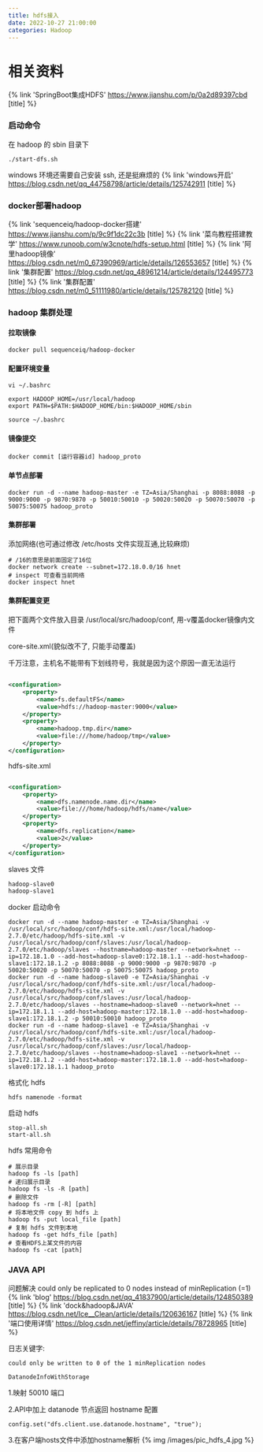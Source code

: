 ```yaml
---
title: hdfs接入
date: 2022-10-27 21:00:00
categories: Hadoop
---
```


# 相关资料

{% link 'SpringBoot集成HDFS' https://www.jianshu.com/p/0a2d89397cbd [title] %}

### 启动命令

在 hadoop 的 sbin 目录下

```shell
./start-dfs.sh
```

windows 环境还需要自己安装 ssh, 还是挺麻烦的
{% link 'windows开启' https://blog.csdn.net/qq_44758798/article/details/125742911 [title] %}

### docker部署hadoop

{% link 'sequenceiq/hadoop-docker搭建' https://www.jianshu.com/p/9c9f1dc22c3b [title] %}
{% link '菜鸟教程搭建教学' https://www.runoob.com/w3cnote/hdfs-setup.html [title] %}
{% link '阿里hadoop镜像' https://blog.csdn.net/m0_67390969/article/details/126553657 [title] %}
{% link '集群配置' https://blog.csdn.net/qq_48961214/article/details/124495773 [title] %}
{% link '集群配置' https://blog.csdn.net/m0_51111980/article/details/125782120 [title] %}

### hadoop 集群处理

#### 拉取镜像

```shell
docker pull sequenceiq/hadoop-docker
```

#### 配置环境变量

```shell
vi ~/.bashrc
```

```text
export HADOOP_HOME=/usr/local/hadoop
export PATH=$PATH:$HADOOP_HOME/bin:$HADOOP_HOME/sbin
```

```shell
source ~/.bashrc
```

#### 镜像提交

```shell
docker commit [运行容器id] hadoop_proto
```

#### 单节点部署

```shell
docker run -d --name hadoop-master -e TZ=Asia/Shanghai -p 8088:8088 -p 9000:9000 -p 9870:9870 -p 50010:50010 -p 50020:50020 -p 50070:50070 -p 50075:50075 hadoop_proto
```

#### 集群部署

添加网络(也可通过修改 /etc/hosts 文件实现互通,比较麻烦)

```shell
# /16的意思是前面固定了16位
docker network create --subnet=172.18.0.0/16 hnet
# inspect 可查看当前网络
docker inspect hnet
```

#### 集群配置变更

把下面两个文件放入目录 /usr/local/src/hadoop/conf, 用-v覆盖docker镜像内文件

core-site.xml(貌似改不了, 只能手动覆盖)

千万注意，主机名不能带有下划线符号，我就是因为这个原因一直无法运行

```xml

<configuration>
    <property>
        <name>fs.defaultFS</name>
        <value>hdfs://hadoop-master:9000</value>
    </property>
    <property>
        <name>hadoop.tmp.dir</name>
        <value>file:///home/hadoop/tmp</value>
    </property>
</configuration>
```

hdfs-site.xml

```xml

<configuration>
    <property>
        <name>dfs.namenode.name.dir</name>
        <value>file:///home/hadoop/hdfs/name</value>
    </property>
    <property>
        <name>dfs.replication</name>
        <value>2</value>
    </property>
</configuration>
```

slaves 文件

```txt
hadoop-slave0
hadoop-slave1
```

docker 启动命令

```shell
docker run -d --name hadoop-master -e TZ=Asia/Shanghai -v /usr/local/src/hadoop/conf/hdfs-site.xml:/usr/local/hadoop-2.7.0/etc/hadoop/hdfs-site.xml -v /usr/local/src/hadoop/conf/slaves:/usr/local/hadoop-2.7.0/etc/hadoop/slaves --hostname=hadoop-master --network=hnet --ip=172.18.1.0 --add-host=hadoop-slave0:172.18.1.1 --add-host=hadoop-slave1:172.18.1.2 -p 8088:8088 -p 9000:9000 -p 9870:9870 -p 50020:50020 -p 50070:50070 -p 50075:50075 hadoop_proto
docker run -d --name hadoop-slave0 -e TZ=Asia/Shanghai -v /usr/local/src/hadoop/conf/hdfs-site.xml:/usr/local/hadoop-2.7.0/etc/hadoop/hdfs-site.xml -v /usr/local/src/hadoop/conf/slaves:/usr/local/hadoop-2.7.0/etc/hadoop/slaves --hostname=hadoop-slave0 --network=hnet --ip=172.18.1.1 --add-host=hadoop-master:172.18.1.0 --add-host=hadoop-slave1:172.18.1.2 -p 50010:50010 hadoop_proto
docker run -d --name hadoop-slave1 -e TZ=Asia/Shanghai -v /usr/local/src/hadoop/conf/hdfs-site.xml:/usr/local/hadoop-2.7.0/etc/hadoop/hdfs-site.xml -v /usr/local/src/hadoop/conf/slaves:/usr/local/hadoop-2.7.0/etc/hadoop/slaves --hostname=hadoop-slave1 --network=hnet --ip=172.18.1.2 --add-host=hadoop-master:172.18.1.0 --add-host=hadoop-slave0:172.18.1.1 hadoop_proto
```

格式化 hdfs

```shell
hdfs namenode -format
```

启动 hdfs

```shell
stop-all.sh
start-all.sh
```

hdfs 常用命令

```shell
# 展示目录
hadoop fs -ls [path]
# 递归展示目录
hadoop fs -ls -R [path]
# 删除文件
hadoop fs -rm [-R] [path]
# 将本地文件 copy 到 hdfs 上
hadoop fs -put local_file [path]
# 复制 hdfs 文件到本地
hadoop fs -get hdfs_file [path]
# 查看HDFS上某文件的内容
hadoop fs -cat [path]
```

### JAVA API

问题解决 could only be replicated to 0 nodes instead of minReplication (=1)  
{% link 'blog' https://blog.csdn.net/qq_41837900/article/details/124850389 [title] %}
{% link 'dock&hadoop&JAVA' https://blog.csdn.net/Ice__Clean/article/details/120636167 [title] %}
{% link '端口使用详情' https://blog.csdn.net/jeffiny/article/details/78728965 [title] %}

日志关键字:

````text
could only be written to 0 of the 1 minReplication nodes
````

```
DatanodeInfoWithStorage
```

1.映射 50010 端口

2.API中加上 datanode 节点返回 hostname 配置

```
config.set("dfs.client.use.datanode.hostname", "true");
```

3.在客户端hosts文件中添加hostname解析
{% img /images/pic_hdfs_4.jpg %}
